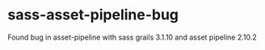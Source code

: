 # sass-asset-pipeline-bug
Found bug in asset-pipeline with sass grails 3.1.10 and asset pipeline 2.10.2
